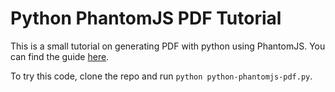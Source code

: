 # Python PhantomJS PDF Tutorial

This is a small tutorial on generating PDF with python using PhantomJS. You can find the guide [here](https://medium.com/@pratheekhegde/pdf-generation-with-python-using-phantomjs-fb8a6fc8ac8c).

To try this code, clone the repo and run `python python-phantomjs-pdf.py`.